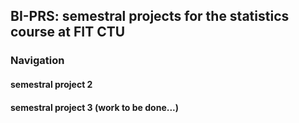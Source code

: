 ## BI-PRS: semestral projects for the statistics course at FIT CTU

### Navigation

#### semestral project 2
#### semestral project 3 (work to be done...)
